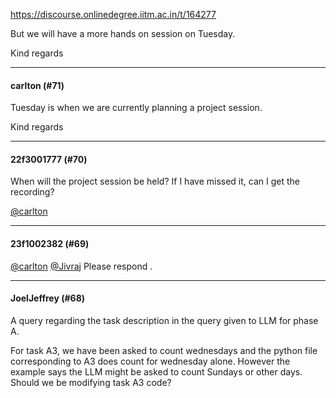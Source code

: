 https://discourse.onlinedegree.iitm.ac.in/t/164277

But we will have a more hands on session on Tuesday.</p>
<p>Kind regards</p><hr>

<h4>carlton (#71)</h4>
<p>Tuesday is when we are currently planning a project session.</p>
<p>Kind regards</p><hr>

<h4>22f3001777 (#70)</h4>
<p>When will the project session be held? If I have missed it, can I get the recording?</p>
<p><a class="mention" href="/u/carlton">@carlton</a></p><hr>

<h4>23f1002382 (#69)</h4>
<p><a class="mention" href="/u/carlton">@carlton</a> <a class="mention" href="/u/jivraj">@Jivraj</a>  Please respond .</p><hr>

<h4>JoelJeffrey (#68)</h4>
<p>A query regarding the task description in the query given to LLM for phase A.</p>
<p>For task A3, we have been asked to count wednesdays and the python file corresponding to A3 does count for wednesday alone. However the example says the LLM might be asked to count Sundays or other days. Should we be modifying task A3 code?